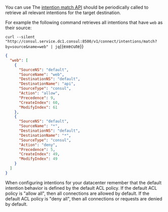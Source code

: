 You can use The [intention match API](https://www.consul.io/api/connect/intentions#list-matching-intentions) should be periodically called to retrieve all relevant intentions for the target destination.

For example the following command retrieves all intentions that have `web` as their source:

`curl --silent "http://consul.service.dc1.consul:8500/v1/connect/intentions/match?by=source&name=web" | jq`{{execute}}

```json
{
  "web": [
    {
      "SourceNS": "default",
      "SourceName": "web",
      "DestinationNS": "default",
      "DestinationName": "api",
      "SourceType": "consul",
      "Action": "allow",
      "Precedence": 9,
      "CreateIndex": 60,
      "ModifyIndex": 61
    },
    {
      "SourceNS": "default",
      "SourceName": "*",
      "DestinationNS": "default",
      "DestinationName": "*",
      "SourceType": "consul",
      "Action": "deny",
      "Precedence": 5,
      "CreateIndex": 49,
      "ModifyIndex": 49
    }
  ]
}
```

When configuring intentions for your datacenter remember that the default intention behavior is defined by the default ACL policy. If the default ACL policy is "allow all", then all connections are allowed by default. If the default ACL policy is "deny all", then all connections or requests are denied by default.